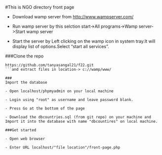 #This is NGO directory front page

- Download wamp server from  http://www.wampserver.com/

- Run wamp server by this selction
 start->All programs->Wamp server->Start wamp server

- Start the server by Left clicking on the wamp icon in system tray.It will display list of options.Select “start all services”.

###Clone the repo
```
https://github.com/tanyasangal21/f22.git 
```and extract files in location-> c://wamp/www/

###
Import the database

- Open localhost/phpmyadmin on your local machine 

- Login using "root" as username and leave password blank.

- Press Go at the bottom of the page

- Download the dbcountries.sql (from git repo) on your machine and Import it into the database with name "dbcountires" on local machine.

###Get started

- Open web browser
 
- Enter URL localhost/"file location"/front-page.php
